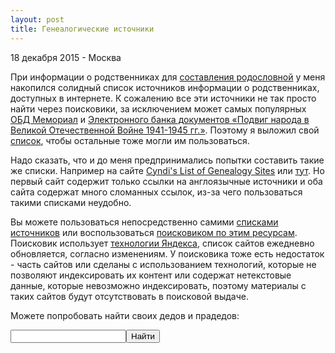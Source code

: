 ```yaml
---
layout: post
title: Генеалогические источники
---
```


<p class="meta">18 декабря 2015 - Москва</p>

При информации о родственниках для
[составления родословной](http://blog.bronevichok.ru/2014/04/03/genealogic-tree.html)
у меня накопился солидный список источников информации о родственниках,
доступных в интернете. К сожалению все эти источники не так просто
найти через поисковики, за исключением может самых популярных [ОБД Мемориал](http://obd-memorial.ru)
и [Электронного банка документов «Подвиг народа в Великой Отечественной Войне 1941-1945 гг.»](http://podvignaroda.ru). Поэтому я выложил свой [список](https://github.com/ligurio/genealogic-sources/blob/master/sources-ru.md),
чтобы остальные тоже могли им пользоваться.

Надо сказать, что и до меня предпринимались попытки составить такие же списки.
Например на сайте [Cyndi's List of Genealogy Sites](http://www.cyndislist.com/) или
[тут](http://www.vgd.ru/cgi-bin/ringlink/list.pl?ringid=vgd;siteid=123).
Но первый сайт содержит только ссылки на англоязычные источники и оба сайта
содержат много сломанных ссылок, из-за чего пользоваться такими списками неудобно.

Вы можете пользоваться непосредственно самими [списками источников](https://github.com/ligurio/genealogic-sources/blob/master/sources-ru.md) или воспользоваться [поисковиком по этим ресурсам](http://sources.bronevichok.ru).
Поисковик использует [технологии Яндекса](https://site.yandex.ru/), список сайтов ежедневно обновляется,
согласно изменениям. У поисковика тоже есть недостаток - часть сайтов
или сделаны с использованием технологий, которые не позволяют индексировать их контент
или содержат нетекстовые данные, которые невозможно индексировать, поэтому материалы
с таких сайтов будут отсутствовать в поисковой выдаче.

Можете попробовать найти своих дедов и прадедов:

<div class="ya-site-form ya-site-form_inited_no" onclick="return {'action':'http://yandex.ru/sitesearch','arrow':true,'bg':'#ffcc00','fontsize':12,'fg':'#000000','language':'ru','logo':'rb','publicname':'Генеалогический поиск','suggest':true,'target':'_self','tld':'ru','type':2,'usebigdictionary':true,'searchid':2191107,'webopt':false,'websearch':false,'input_fg':'#000000','input_bg':'#ffffff','input_fontStyle':'normal','input_fontWeight':'normal','input_placeholder':'','input_placeholderColor':'#000000','input_borderColor':'#7f9db9'}"><form action="http://yandex.ru/sitesearch" method="get" target="_self"><input type="hidden" name="searchid" value="2191107"/><input type="hidden" name="l10n" value="ru"/><input type="hidden" name="reqenc" value=""/><input type="search" name="text" value=""/><input type="submit" value="Найти"/></form></div><style type="text/css">.ya-page_js_yes .ya-site-form_inited_no { display: none; }</style><script type="text/javascript">(function(w,d,c){var s=d.createElement('script'),h=d.getElementsByTagName('script')[0],e=d.documentElement;if((' '+e.className+' ').indexOf(' ya-page_js_yes ')===-1){e.className+=' ya-page_js_yes';}s.type='text/javascript';s.async=true;s.charset='utf-8';s.src=(d.location.protocol==='https:'?'https:':'http:')+'//site.yandex.net/v2.0/js/all.js';h.parentNode.insertBefore(s,h);(w[c]||(w[c]=[])).push(function(){Ya.Site.Form.init()})})(window,document,'yandex_site_callbacks');</script>

<br>
